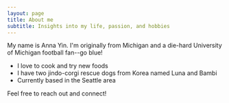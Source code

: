 ```yaml
---
layout: page
title: About me
subtitle: Insights into my life, passion, and hobbies
---
```


My name is Anna Yin. I'm originally from Michigan and a die-hard University of Michigan football fan--go blue!

- I love to cook and try new foods
- I have two jindo-corgi rescue dogs from Korea named Luna and Bambi
- Currently based in the Seattle area

Feel free to reach out and connect!

